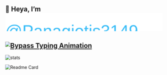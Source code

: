## 👋 Heya, I’m <img src="assets/name.svg" alt="@Panagiotis3149" />


## [![Bypass Typing Animation](https://readme-typing-svg.herokuapp.com?size=40&lines=Bypass)](https://git.io/typing-svg)

![stats](https://github-readme-stats.vercel.app/api?username=Panagiotis3149&show_icons=true&theme=ambient_gradient&hide=["issues"])

![Readme Card](https://github-readme-stats.vercel.app/api/pin/?username=Panagiotis3149&repo=Neoclient&theme=ambient_gradient)

